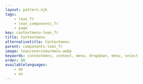```yaml
---
layout: pattern.njk
tags: 
    - lean_fr
    - lean_components_fr
    - page
key: contextmenu-lean_fr
title: Contextmenu
alternativetitle: Contextmenu
parent: components-lean_fr
image: lean/overview/menu.webp
keywords: contextmenu, context, menu, dropdown, menu, select
order: 80
availablelanguages: 
    - de
    - en
---
```

